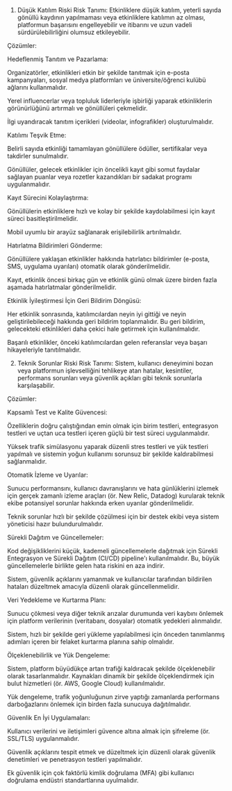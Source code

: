 1. Düşük Katılım Riski
Risk Tanımı: Etkinliklere düşük katılım, yeterli sayıda gönüllü kaydının yapılmaması veya etkinliklere katılımın az olması, platformun başarısını engelleyebilir ve itibarını ve uzun vadeli sürdürülebilirliğini olumsuz etkileyebilir.

Çözümler:

Hedeflenmiş Tanıtım ve Pazarlama:

Organizatörler, etkinlikleri etkin bir şekilde tanıtmak için e-posta kampanyaları, sosyal medya platformları ve üniversite/öğrenci kulübü ağlarını kullanmalıdır.

Yerel influencerlar veya topluluk liderleriyle işbirliği yaparak etkinliklerin görünürlüğünü artırmalı ve gönüllüleri çekmelidir.

İlgi uyandıracak tanıtım içerikleri (videolar, infografikler) oluşturulmalıdır.

Katılımı Teşvik Etme:

Belirli sayıda etkinliği tamamlayan gönüllülere ödüller, sertifikalar veya takdirler sunulmalıdır.

Gönüllüler, gelecek etkinlikler için öncelikli kayıt gibi somut faydalar sağlayan puanlar veya rozetler kazandıkları bir sadakat programı uygulanmalıdır.

Kayıt Sürecini Kolaylaştırma:

Gönüllülerin etkinliklere hızlı ve kolay bir şekilde kaydolabilmesi için kayıt süreci basitleştirilmelidir.

Mobil uyumlu bir arayüz sağlanarak erişilebilirlik artırılmalıdır.

Hatırlatma Bildirimleri Gönderme:

Gönüllülere yaklaşan etkinlikler hakkında hatırlatıcı bildirimler (e-posta, SMS, uygulama uyarıları) otomatik olarak gönderilmelidir.

Kayıt, etkinlik öncesi birkaç gün ve etkinlik günü olmak üzere birden fazla aşamada hatırlatmalar gönderilmelidir.

Etkinlik İyileştirmesi İçin Geri Bildirim Döngüsü:

Her etkinlik sonrasında, katılımcılardan neyin iyi gittiği ve neyin geliştirilebileceği hakkında geri bildirim toplanmalıdır. Bu geri bildirim, gelecekteki etkinlikleri daha çekici hale getirmek için kullanılmalıdır.

Başarılı etkinlikler, önceki katılımcılardan gelen referanslar veya başarı hikayeleriyle tanıtılmalıdır.

2. Teknik Sorunlar Riski
Risk Tanımı: Sistem, kullanıcı deneyimini bozan veya platformun işlevselliğini tehlikeye atan hatalar, kesintiler, performans sorunları veya güvenlik açıkları gibi teknik sorunlarla karşılaşabilir.

Çözümler:

Kapsamlı Test ve Kalite Güvencesi:

Özelliklerin doğru çalıştığından emin olmak için birim testleri, entegrasyon testleri ve uçtan uca testleri içeren güçlü bir test süreci uygulanmalıdır.

Yüksek trafik simülasyonu yaparak düzenli stres testleri ve yük testleri yapılmalı ve sistemin yoğun kullanımı sorunsuz bir şekilde kaldırabilmesi sağlanmalıdır.

Otomatik İzleme ve Uyarılar:

Sunucu performansını, kullanıcı davranışlarını ve hata günlüklerini izlemek için gerçek zamanlı izleme araçları (ör. New Relic, Datadog) kurularak teknik ekibe potansiyel sorunlar hakkında erken uyarılar gönderilmelidir.

Teknik sorunlar hızlı bir şekilde çözülmesi için bir destek ekibi veya sistem yöneticisi hazır bulundurulmalıdır.

Sürekli Dağıtım ve Güncellemeler:

Kod değişikliklerini küçük, kademeli güncellemelerle dağıtmak için Sürekli Entegrasyon ve Sürekli Dağıtım (CI/CD) pipeline'ı kullanılmalıdır. Bu, büyük güncellemelerle birlikte gelen hata riskini en aza indirir.

Sistem, güvenlik açıklarını yamanmak ve kullanıcılar tarafından bildirilen hataları düzeltmek amacıyla düzenli olarak güncellenmelidir.

Veri Yedekleme ve Kurtarma Planı:

Sunucu çökmesi veya diğer teknik arızalar durumunda veri kaybını önlemek için platform verilerinin (veritabanı, dosyalar) otomatik yedekleri alınmalıdır.

Sistem, hızlı bir şekilde geri yükleme yapılabilmesi için önceden tanımlanmış adımları içeren bir felaket kurtarma planına sahip olmalıdır.

Ölçeklenebilirlik ve Yük Dengeleme:

Sistem, platform büyüdükçe artan trafiği kaldıracak şekilde ölçeklenebilir olarak tasarlanmalıdır. Kaynakları dinamik bir şekilde ölçeklendirmek için bulut hizmetleri (ör. AWS, Google Cloud) kullanılmalıdır.

Yük dengeleme, trafik yoğunluğunun zirve yaptığı zamanlarda performans darboğazlarını önlemek için birden fazla sunucuya dağıtılmalıdır.

Güvenlik En İyi Uygulamaları:

Kullanıcı verilerini ve iletişimleri güvence altına almak için şifreleme (ör. SSL/TLS) uygulanmalıdır.

Güvenlik açıklarını tespit etmek ve düzeltmek için düzenli olarak güvenlik denetimleri ve penetrasyon testleri yapılmalıdır.

Ek güvenlik için çok faktörlü kimlik doğrulama (MFA) gibi kullanıcı doğrulama endüstri standartlarına uyulmalıdır.

